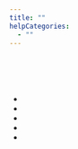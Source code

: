```yaml
---
title: ""
helpCategories:
  - ""
---
```

# 





![]()



## 

![]()





- 
- 
- 
- 
- 



## 

![]()





## 

![]()